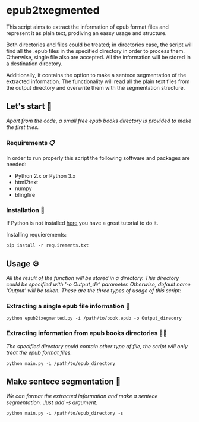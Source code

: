 # epub2txegmented
This script aims to extract the information of epub format files and represent it as plain text, prodiving an eassy usage and structure.

Both directories and files could be treated; in directories case, the script will find all the .epub files in the specified directory in order to process them. Otherwise, single file also are accepted. All the information will be stored in a destination directory.

Additionally, it contains the option to make a sentece segmentation of the extracted information. The functionality will read all the plain text files from the output directory and overwrite them with the segmentation structure.

## Let's start 🚀

_Apart from the code, a small free epub books directory is provided to make the first tries._



### Requirements 📋

In order to run properly this script the following software and packages are needed:

* Python 2.x or Python 3.x
* html2text
* numpy
* blingfire


### Installation 🔧

If Python is not installed [here](https://github.com/purcellconsult/Python-Installation-Tutorial) you have a great tutorial to do it.

Installing requierements:

```
pip install -r requirements.txt
```

## Usage ⚙️

_All the result of the function will be stored in a directory. This directory could be specified with '-o Output_dir' parameter. Otherwise, default name 'Output' will be taken. These are the three types of usage of this script:_

### Extracting a single epub file information 📖

```
python epub2txegmented.py -i /path/to/book.epub -o Output_direcory
```

### Extracting information from epub books directories :file_folder:📖

_The specified directory could contain other type of file, the script will only treat the epub format files._

```
python main.py -i /path/to/epub_directory 
```

## Make sentece segmentation :page_facing_up: 

_We can format the extracted information and make a sentece segmentation. Just add -s argument._

```
python main.py -i /path/to/epub_directory -s 
```



